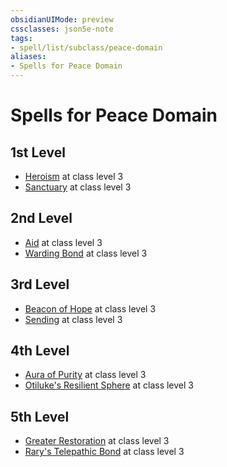 ```yaml
---
obsidianUIMode: preview
cssclasses: json5e-note
tags:
- spell/list/subclass/peace-domain
aliases:
- Spells for Peace Domain
---
```

# Spells for Peace Domain

## 1st Level

- [Heroism](/3-Mechanics/CLI/spells/heroism-xphb.md "XPHB") at class level 3
- [Sanctuary](/3-Mechanics/CLI/spells/sanctuary-xphb.md "XPHB") at class level 3

## 2nd Level

- [Aid](/3-Mechanics/CLI/spells/aid-xphb.md "XPHB") at class level 3
- [Warding Bond](/3-Mechanics/CLI/spells/warding-bond-xphb.md "XPHB") at class level 3

## 3rd Level

- [Beacon of Hope](/3-Mechanics/CLI/spells/beacon-of-hope-xphb.md "XPHB") at class level 3
- [Sending](/3-Mechanics/CLI/spells/sending-xphb.md "XPHB") at class level 3

## 4th Level

- [Aura of Purity](/3-Mechanics/CLI/spells/aura-of-purity-xphb.md "XPHB") at class level 3
- [Otiluke's Resilient Sphere](/3-Mechanics/CLI/spells/otilukes-resilient-sphere-xphb.md "XPHB") at class level 3

## 5th Level

- [Greater Restoration](/3-Mechanics/CLI/spells/greater-restoration-xphb.md "XPHB") at class level 3
- [Rary's Telepathic Bond](/3-Mechanics/CLI/spells/rarys-telepathic-bond-xphb.md "XPHB") at class level 3